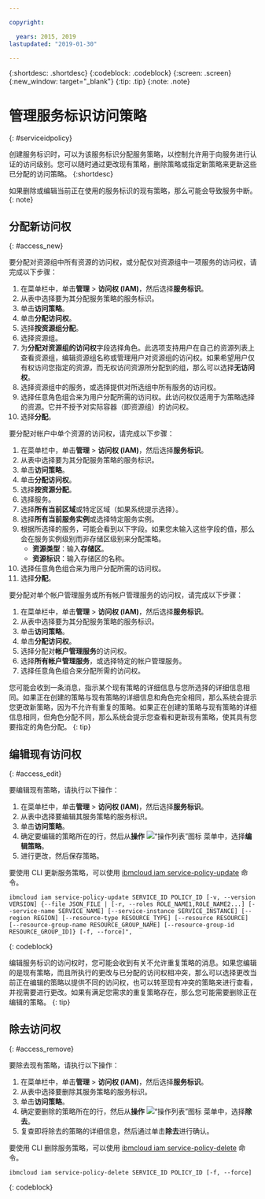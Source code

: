 ```yaml
---

copyright:

  years: 2015, 2019
lastupdated: "2019-01-30"

---
```


{:shortdesc: .shortdesc}
{:codeblock: .codeblock}
{:screen: .screen}
{:new_window: target="_blank"}
{:tip: .tip}
{:note: .note}

# 管理服务标识访问策略
{: #serviceidpolicy}

创建服务标识时，可以为该服务标识分配服务策略，以控制允许用于向服务进行认证的访问级别。您可以随时通过更改现有策略，删除策略或指定新策略来更新这些已分配的访问策略。
{:shortdesc}

如果删除或编辑当前正在使用的服务标识的现有策略，那么可能会导致服务中断。
{: note}

## 分配新访问权
{: #access_new}

要分配对资源组中所有资源的访问权，或分配仅对资源组中一项服务的访问权，请完成以下步骤：

1. 在菜单栏中，单击**管理** &gt; **访问权 (IAM)**，然后选择**服务标识**。
2. 从表中选择要为其分配服务策略的服务标识。
3. 单击**访问策略**。
4. 单击**分配访问权**。
5. 选择**按资源组分配**。
6. 选择资源组。
7. 为**分配对资源组的访问权**字段选择角色。此选项支持用户在自己的资源列表上查看资源组，编辑资源组名称或管理用户对资源组的访问权。如果希望用户仅有权访问您指定的资源，而无权访问资源所分配到的组，那么可以选择**无访问权**。
8. 选择资源组中的服务，或选择提供对所选组中所有服务的访问权。
9. 选择任意角色组合来为用户分配所需的访问权。此访问权仅适用于为策略选择的资源。它并不授予对实际容器（即资源组）的访问权。
10. 选择**分配**。

要分配对帐户中单个资源的访问权，请完成以下步骤：

1. 在菜单栏中，单击**管理** &gt; **访问权 (IAM)**，然后选择**服务标识**。
2. 从表中选择要为其分配服务策略的服务标识。
3. 单击**访问策略**。
4. 单击**分配访问权**。
5. 选择**按资源分配**。
6. 选择服务。
7. 选择**所有当前区域**或特定区域（如果系统提示选择）。
8. 选择**所有当前服务实例**或选择特定服务实例。
9. 根据所选择的服务，可能会看到以下字段。如果您未输入这些字段的值，那么会在服务实例级别而非存储区级别来分配策略。
    * **资源类型**：输入**存储区**。
    * **资源标识**：输入存储区的名称。
10. 选择任意角色组合来为用户分配所需的访问权。
11. 选择**分配**。

要分配对单个帐户管理服务或所有帐户管理服务的访问权，请完成以下步骤：

1. 在菜单栏中，单击**管理** &gt; **访问权 (IAM)**，然后选择**服务标识**。
2. 从表中选择要为其分配服务策略的服务标识。
3. 单击**访问策略**。
4. 单击**分配访问权**。
5. 选择分配对**帐户管理服务**的访问权。
6. 选择**所有帐户管理服务**，或选择特定的帐户管理服务。
7. 选择任意角色组合来分配所需的访问权。

您可能会收到一条消息，指示某个现有策略的详细信息与您所选择的详细信息相同。如果正在创建的策略与现有策略的详细信息和角色完全相同，那么系统会提示您更改新策略，因为不允许有重复的策略。如果正在创建的策略与现有策略的详细信息相同，但角色分配不同，那么系统会提示您查看和更新现有策略，使其具有您要指定的角色分配。
{: tip}

## 编辑现有访问权
{: #access_edit}

要编辑现有策略，请执行以下操作：

1. 在菜单栏中，单击**管理** &gt; **访问权 (IAM)**，然后选择**服务标识**。
2. 从表中选择要编辑其服务策略的服务标识。
3. 单击**访问策略**。
4. 确定要编辑的策略所在的行，然后从**操作** ![“操作列表”图标](../icons/action-menu-icon.svg) 菜单中，选择**编辑策略**。
5. 进行更改，然后保存策略。

要使用 CLI 更新服务策略，可以使用 [ibmcloud iam service-policy-update](/docs/cli/reference/ibmcloud?topic=cloud-cli-ibmcloud_iam_user_policy_update#ibmcloud_iam_service_policy_update) 命令。
```
ibmcloud iam service-policy-update SERVICE_ID POLICY_ID [-v, --version VERSION] {--file JSON_FILE | [-r, --roles ROLE_NAME1,ROLE_NAME2...] [--service-name SERVICE_NAME] [--service-instance SERVICE_INSTANCE] [--region REGION] [--resource-type RESOURCE_TYPE] [--resource RESOURCE] [--resource-group-name RESOURCE_GROUP_NAME] [--resource-group-id RESOURCE_GROUP_ID]} [-f, --force]",
```
{: codeblock}

编辑服务标识的访问权时，您可能会收到有关不允许重复策略的消息。如果您编辑的是现有策略，而且所执行的更改与已分配的访问权相冲突，那么可以选择更改当前正在编辑的策略以提供不同的访问权，也可以转至现有冲突的策略来进行查看，并视需要进行更改。如果有满足您需求的重复策略存在，那么您可能需要删除正在编辑的策略。
{: tip}

## 除去访问权
{: #access_remove}

要除去现有策略，请执行以下操作：

1. 在菜单栏中，单击**管理** &gt; **访问权 (IAM)**，然后选择**服务标识**。
2. 从表中选择要删除其服务策略的服务标识。
3. 单击**访问策略**。 
4. 确定要删除的策略所在的行，然后从**操作** ![“操作列表”图标](../icons/action-menu-icon.svg) 菜单中，选择**除去**。
5. 复查即将除去的策略的详细信息，然后通过单击**除去**进行确认。

要使用 CLI 删除服务策略，可以使用 [ibmcloud iam service-policy-delete](/docs/cli/reference/ibmcloud?topic=cloud-cli-ibmcloud_iam_user_policy_update#ibmcloud_iam_service_policy_delete) 命令。
```
ibmcloud iam service-policy-delete SERVICE_ID POLICY_ID [-f, --force]
```
{: codeblock}
